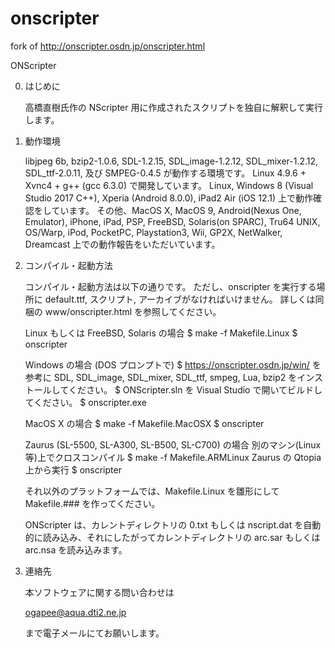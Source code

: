 # onscripter
fork of http://onscripter.osdn.jp/onscripter.html

ONScripter

0. はじめに

	高橋直樹氏作の NScripter 用に作成されたスクリプトを独自に解釈して実行します。


1. 動作環境

	libjpeg 6b, bzip2-1.0.6, SDL-1.2.15, SDL_image-1.2.12, SDL_mixer-1.2.12, SDL_ttf-2.0.11, 及び SMPEG-0.4.5 が動作する環境です。
	Linux 4.9.6 + Xvnc4 + g++ (gcc 6.3.0) で開発しています。
	Linux, Windows 8 (Visual Studio 2017 C++), Xperia (Android 8.0.0), iPad2 Air (iOS 12.1) 上で動作確認をしています。
	その他、MacOS X, MacOS 9, Android(Nexus One, Emulator), iPhone, iPad, PSP, FreeBSD, Solaris(on SPARC), Tru64 UNIX, OS/Warp, iPod, PocketPC, Playstation3, Wii, GP2X, NetWalker, Dreamcast 上での動作報告をいただいています。


2. コンパイル・起動方法

	コンパイル・起動方法は以下の通りです。
	ただし、onscripter を実行する場所に default.ttf, スクリプト, アーカイブがなければいけません。
	詳しくは同梱の www/onscripter.html を参照してください。

	Linux もしくは FreeBSD, Solaris の場合
	$ make -f Makefile.Linux
	$ onscripter

	Windows の場合 (DOS プロンプトで)
	$ https://onscripter.osdn.jp/win/ を参考に SDL, SDL_image, SDL_mixer, SDL_ttf, smpeg, Lua, bzip2 をインストールしてください。
	$ ONScripter.sln を Visual Studio で開いてビルドしてください。
	$ onscripter.exe

	MacOS X の場合
	$ make -f Makefile.MacOSX
	$ onscripter

	Zaurus (SL-5500, SL-A300, SL-B500, SL-C700) の場合
	別のマシン(Linux 等)上でクロスコンパイル
	$ make -f Makefile.ARMLinux
	Zaurus の Qtopia 上から実行
	$ onscripter

	それ以外のプラットフォームでは、Makefile.Linux を雛形にして Makefile.### を作ってください。

	ONScripter は、カレントディレクトリの 0.txt もしくは nscript.dat を自動的に読み込み、それにしたがってカレントディレクトリの arc.sar もしくは arc.nsa を読み込みます。


3. 連絡先

	本ソフトウェアに関する問い合わせは

	ogapee@aqua.dti2.ne.jp

	まで電子メールにてお願いします。
